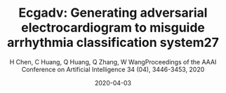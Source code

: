 ---
title: "Ecgadv: Generating adversarial electrocardiogram to misguide arrhythmia classification system27"
collection: publications
permalink: "/publication/2020-04-03"
excerpt: "Deep neural networks (DNNs)-powered Electrocardiogram (ECG) diagnosis systems recently achieve promising progress to take over tedious examinations by cardiologists. However, their vulnerability to adversarial attacks still lack comprehensive investigation. The existing attacks in image domain could not be directly applicable due to the distinct properties of ECGs in visualization and dynamic properties. Thus, this paper takes a step to thoroughly explore adversarial attacks on the DNN-powered ECG diagnosis system. We analyze the properties of ECGs to design effective attacks schemes under two attacks models respectively. Our results demonstrate the blind spots of DNN-powered diagnosis systems under adversarial attacks, which calls attention to adequate countermeasures."
date: "2020-04-03"
venue: "Proceedings of the AAAI Conference on Artificial Intelligence 34 (04), 3446-3453, 2020"
paperurl: "https://aaai.org/ojs/index.php/AAAI/article/view/5748/5604"
author: "H Chen, C Huang, Q Huang, Q Zhang, W WangProceedings of the AAAI Conference on Artificial Intelligence 34 (04), 3446-3453, 2020"
poster:
remark:
---